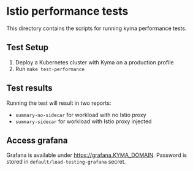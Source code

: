 # Istio performance tests

This directory contains the scripts for running kyma performance tests.

## Test Setup

1. Deploy a Kubernetes cluster with Kyma on a production profile
2. Run `make test-performance`

## Test results

Running the test will result in two reports:

- `summary-no-sidecar` for workload with no Istio proxy
- `summary-sidecar` for workload with Istio proxy injected

## Access grafana

Grafana is available under <https://grafana.KYMA_DOMAIN>. Password is stored in `default/load-testing-grafana` secret.
